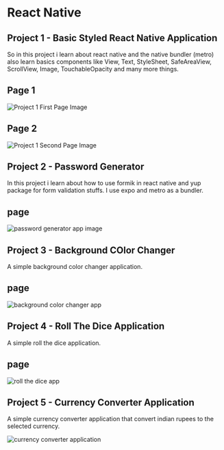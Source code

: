 # React Native

## Project 1 - Basic Styled React Native Application

So in this project i learn about react native and the native bundler (metro) also learn basics components like View, Text, StyleSheet, SafeAreaView, ScrollView, Image, TouchableOpacity and many more things.

## Page 1

![Project 1 First Page Image](./Project%201/images/project1.1.jpg)

## Page 2

![Project 1 Second Page Image](./Project%201/images/project1.2.jpg)

## Project 2 - Password Generator

In this project i learn about how to use formik in react native and yup package for form validation stuffs. I use expo and metro as a bundler.

## page

![password generator app image](./Project%202/images/password.jpg)

## Project 3 - Background COlor Changer

A simple background color changer application.

## page

![background color changer app](./Project%203/image/backgroundColor.jpg)

## Project 4 - Roll The Dice Application

A simple roll the dice application.

## page

![roll the dice app](./Project%204/image/rollthedice.jpg)

## Project 5 - Currency Converter Application

A simple currency converter application that convert indian rupees to the selected currency.

![currency converter application](./Project%205/image/currency-converter-app.jpg)
